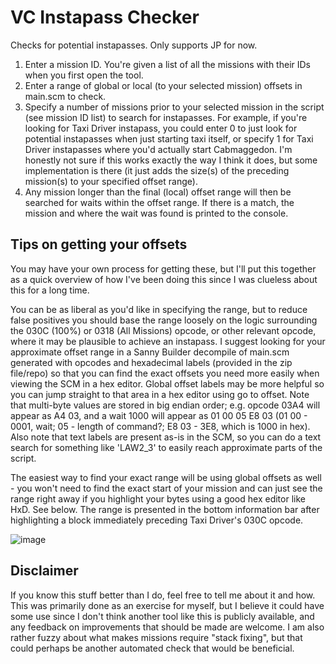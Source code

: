 # VC Instapass Checker
 
Checks for potential instapasses. Only supports JP for now.
1) Enter a mission ID. You're given a list of all the missions with their IDs when you first open the tool.
2) Enter a range of global or local (to your selected mission) offsets in main.scm to check.
4) Specify a number of missions prior to your selected mission in the script (see mission ID list) to search for instapasses. For example, if you're looking for Taxi Driver instapass, you could enter 0 to just look for potential instapasses when just starting taxi itself, or specify 1 for Taxi Driver instapasses where you'd actually start Cabmaggedon. I'm honestly not sure if this works exactly the way I think it does, but some implementation is there (it just adds the size(s) of the preceding mission(s) to your specified offset range).
5) Any mission longer than the final (local) offset range will then be searched for waits within the offset range. If there is a match, the mission and where the wait was found is printed to the console.

## Tips on getting your offsets
You may have your own process for getting these, but I'll put this together as a quick overview of how I've been doing this since I was clueless about this for a long time.

You can be as liberal as you'd like in specifying the range, but to reduce false positives you should base the range loosely on the logic surrounding the 030C (100%) or 0318 (All Missions) opcode, or other relevant opcode, where it may be plausible to achieve an instapass. I suggest looking for your approximate offset range in a Sanny Builder decompile of main.scm generated with opcodes and hexadecimal labels (provided in the zip file/repo) so that you can find the exact offsets you need more easily when viewing the SCM in a hex editor. Global offset labels may be more helpful so you can jump straight to that area in a hex editor using go to offset. Note that multi-byte values are stored in big endian order; e.g. opcode 03A4 will appear as A4 03, and a wait 1000 will appear as 01 00 05 E8 03 (01 00 - 0001, wait; 05 - length of command?; E8 03 - 3E8, which is 1000 in hex). Also note that text labels are present as-is in the SCM, so you can do a text search for something like 'LAW2_3' to easily reach approximate parts of the script. 

The easiest way to find your exact range will be using global offsets as well - you won't need to find the exact start of your mission and can just see the range right away if you highlight your bytes using a good hex editor like HxD. See below. The range is presented in the bottom information bar after highlighting a block immediately preceding Taxi Driver's 030C opcode.

![image](https://github.com/MhmdFVC/VC-Instapass-Checker/assets/18182748/35b07035-e656-423d-810d-273b039fe09f)


## Disclaimer
If you know this stuff better than I do, feel free to tell me about it and how. This was primarily done as an exercise for myself, but I believe it could have some use since I don't think another tool like this is publicly available, and any feedback on improvements that should be made are welcome. I am also rather fuzzy about what makes missions require "stack fixing", but that could perhaps be another automated check that would be beneficial.
